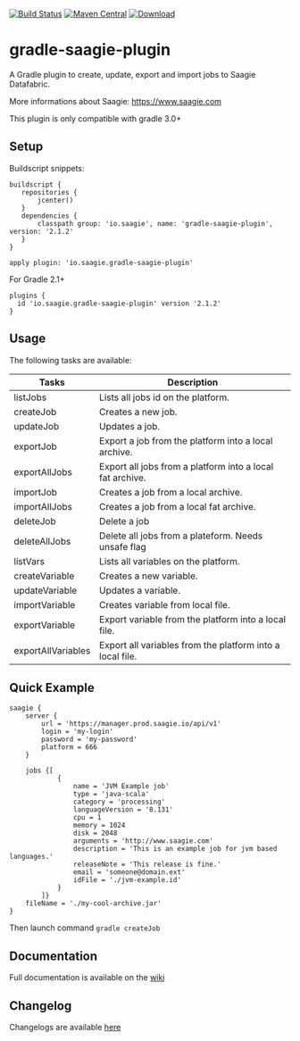 [![Build Status](https://travis-ci.org/saagie/gradle-saagie-plugin.svg?branch=master)](https://travis-ci.org/saagie/gradle-saagie-plugin)
[![Maven Central](https://maven-badges.herokuapp.com/maven-central/io.saagie/gradle-saagie-plugin/badge.svg)](https://maven-badges.herokuapp.com/maven-central/io.saagie/gradle-saagie-plugin)
[![Download](https://api.bintray.com/packages/bintray/jcenter/io.saagie%3Agradle-saagie-plugin/images/download.svg) ](https://bintray.com/bintray/jcenter/io.saagie%3Agradle-saagie-plugin/_latestVersion)

# gradle-saagie-plugin

A Gradle plugin to create, update, export and import jobs to Saagie Datafabric.

More informations about Saagie: https://www.saagie.com

This plugin is only compatible with gradle 3.0+

## Setup

Buildscript snippets:

```
buildscript {
   repositories {
       jcenter()
   }
   dependencies {
       classpath group: 'io.saagie', name: 'gradle-saagie-plugin', version: '2.1.2'
   }
}

apply plugin: 'io.saagie.gradle-saagie-plugin'
```

For Gradle 2.1+
```
plugins {
  id 'io.saagie.gradle-saagie-plugin' version '2.1.2'
}
```

## Usage

The following tasks are available:

| Tasks              | Description                                               |
|--------------------|-----------------------------------------------------------|
| listJobs           | Lists all jobs id on the platform.                        |
| createJob          | Creates a new job.                                        |
| updateJob          | Updates a job.                                            |
| exportJob          | Export a job from the platform into a local archive.      |
| exportAllJobs      | Export all jobs from a platform into a local fat archive. |
| importJob          | Creates a job from a local archive.                       |
| importAllJobs      | Creates a job from a local fat archive.                   |
| deleteJob          | Delete a job                                              |
| deleteAllJobs      | Delete all jobs from a plateform. Needs unsafe flag       |
| listVars           | Lists all variables on the platform.                      |
| createVariable     | Creates a new variable.                                   |
| updateVariable     | Updates a variable.                                       |
| importVariable     | Creates variable from local file.                         |
| exportVariable     | Export variable from the platform into a local file.      |
| exportAllVariables | Export all variables from the platform into a local file. |

## Quick Example
```
saagie {
    server {
        url = 'https://manager.prod.saagie.io/api/v1'
        login = 'my-login'
        password = 'my-password'
        platform = 666
    }

    jobs {[
            {
                name = 'JVM Example job'
                type = 'java-scala'
                category = 'processing'
                languageVersion = '8.131'
                cpu = 1
                memory = 1024
                disk = 2048
                arguments = 'http://www.saagie.com'
                description = 'This is an example job for jvm based languages.'
                releaseNote = 'This release is fine.'
                email = 'someone@domain.ext'
                idFile = './jvm-example.id'
            }
        ]}
    fileName = './my-cool-archive.jar'
}
```
Then launch command ```gradle createJob```

## Documentation
Full documentation is available on the [wiki](https://github.com/saagie/gradle-saagie-plugin/wiki)

## Changelog

Changelogs are available [here](https://github.com/saagie/gradle-saagie-plugin/releases)
